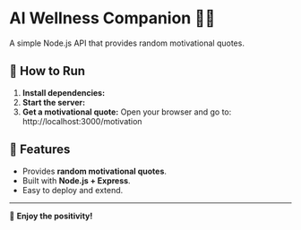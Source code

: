 # AI Wellness Companion 🧘‍♂️

A simple Node.js API that provides random motivational quotes.

## 🚀 How to Run

1. **Install dependencies:**
2. **Start the server:**
3. **Get a motivational quote:**
Open your browser and go to: http://localhost:3000/motivation

## 📌 Features
- Provides **random motivational quotes**.
- Built with **Node.js + Express**.
- Easy to deploy and extend.

---

🚀 **Enjoy the positivity!**
